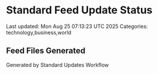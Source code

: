 # Standard Feed Update Status
Last updated: Mon Aug 25 07:13:23 UTC 2025
Categories: technology,business,world

## Feed Files Generated

Generated by Standard Updates Workflow
